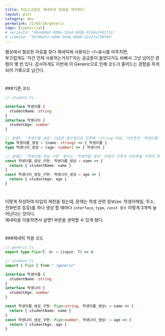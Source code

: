 ```yaml
---
title: 타입스크립트 제네릭의 장점을 캐치하다
layout: post
category: dev
permalink: 21/03/16/generic
tags: [typescript]
# seriesId: "46a6066f-809e-52ed-949b-553de74d1f3a"
# videoId: "59f0bdf2-e898-50db-8800-52a3fa758f04"
---
```


웹상에서 필요한 자료를 찾다 제네릭에 사용되는 `<T>`표시를 마주치면,  
부끄럽게도 '저건 언제 사용하는거지?'라는 궁금증이 들었다가도 바빠서 그냥 넘어간 경험이 몇 번 있다.
감사하게도 이번에 이 Generic으로 인해 코드가 줄어드는 경험을 하게 되어 기록으로 남긴다.

#

###기존 코드

<!-- 복잡함을 피하기 위해 '타입'을 나타대는 부분은 한글로 작성하였다.   -->
<!-- 또한 객체는 타입형은 인터페이스(interface)를, 함수는 타입별칭(type)을 사용하였다. -->

```ts
// student.ts

interface 학생이름 {
  studentName: string
}
interface 학생나이 {
  studentAge: number
}

// 설명1: '학생이름_생성' 타입은 함수형으로 인풋에 'string'타입, 아웃풋엔 '학생이름'타입이 온다.
type 학생이름_생성 = (name: string) => { 학생이름 }
type 학생나이_생성 = (age: number) => { 학생나이 }

// 설명2: '학생이름_생성_구현' 함수는 '학생이름_생성' 타입의 인풋과 아웃풋을 가져야 한다.
const 학생이름_생성_구현: 학생이름_생성 = name => {
  return { studentName: name }
}
const 학생나이_생성_구현: 학생나이_생성 = age => {
  return { studentAge: age }
}
```

#

이렇게 작성하여 타입의 제한을 뒀는데, 문제는 학생 관련 정보(ex: 학생이메일, 주소, 전화번호 등등)를 하나 생성 할 때마다 `interface`, `type`, `const 함수` 이렇게 3개씩 늘어난다는 것이다.  
제네릭을 이용하면서 설명1 부분을 생략할 수 있게 됐다.

#

###제네릭 적용 코드

```ts
// generic.ts
export type Pipe<T, U> = (input: T) => U
```

```ts
// student.ts
import { Pipe } from "./generic"

interface 학생이름 {
  studentName: string
}
interface 학생나이 {
  studentAge: number
}

const 학생이름_생성_구현: Pipe<string, 학생이름_생성> = name => {
  return { studentName: name }
}
const 학생나이_생성_구현: Pipe<number, 학생나이_생성> = age => {
  return { studentAge: age }
}
```
